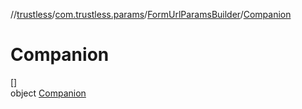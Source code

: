 //[trustless](../../../../index.md)/[com.trustless.params](../../index.md)/[FormUrlParamsBuilder](../index.md)/[Companion](index.md)

# Companion

[]\
object [Companion](index.md)
